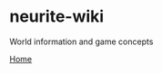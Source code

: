 # neurite-wiki
World information and game concepts

[Home](https://github.com/neurite-interactive/neurite-wiki/wiki)
